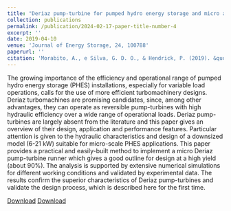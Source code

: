 ```yaml
---
title: "Deriaz pump-turbine for pumped hydro energy storage and micro applications"
collection: publications
permalink: /publication/2024-02-17-paper-title-number-4
excerpt: ''
date: 2019-04-10
venue: 'Journal of Energy Storage, 24, 100788'
paperurl: ''
citation: 'Morabito, A., e Silva, G. D. O., & Hendrick, P. (2019). &quot; Deriaz pump-turbine for pumped hydro energy storage and micro applications.&quot; <i>Journal of Energy Storage, 24,</i> 100788'
---
```


The growing importance of the efficiency and operational range of pumped hydro energy storage (PHES) installations, especially for variable load operations, calls for the use of more efficient turbomachinery designs. Deriaz turbomachines are promising candidates, since, among other advantages, they can operate as reversible pump-turbines with high hydraulic efficiency over a wide range of operational loads. Deriaz pump-turbines are largely absent from the literature and this paper gives an overview of their design, application and performance features. Particular attention is given to the hydraulic characteristics and design of a downsized model (6-21 kW) suitable for micro-scale PHES applications. This paper provides a practical and easily-built method to implement a micro Deriaz pump-turbine runner which gives a good outline for design at a high yield (about 90%). The analysis is supported by extensive numerical simulations for different working conditions and validated by experimental data. The results confirm the superior characteristics of Deriaz pump-turbines and validate the design process, which is described here for the first time.


[Download](https://doi.org/10.1016/j.est.2019.100788)
[Download](https://morabito-a.github.io/info/files/2019-Deriaz.pdf)